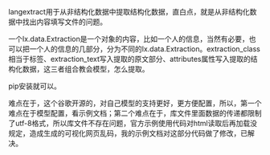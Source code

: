 langextract用于从非结构化数据中提取结构化数据，直白点，就是从非结构化数据中找出内容填写文件的问题。

一个lx.data.Extraction是一个对象的内容，比如一个人的信息，当然有必要，也可以把一个人的信息的几部分，分为不同的lx.data.Extraction。extraction_class相当于标签、extraction_text写入提取的原文部分、attributes属性写入提取的结构化数据，这三者组合教会模型，怎么提取。

pip安装就可以。

难点在于，这个谷歌开源的，对自己模型的支持更好，更方便配置，所以，第一个难点在于模型配置，看示例文档；第二个难点在于，库文件里面数据的传递都限制了utf-8格式，所以库文件不存在问题，官方示例使用代码对html读取后再加载没规定，造成生成的可视化网页乱码，我的示例文档对这部分代码做了修改，已解决。
